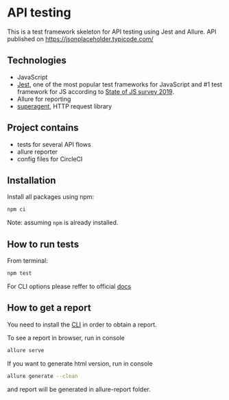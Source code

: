 # API testing
This is a test framework skeleton for API testing using Jest and Allure. 
API published on https://jsonplaceholder.typicode.com/ 

## Technologies 
- JavaScript
- [Jest](https://jestjs.io/docs/en/getting-started), one of the most popular test frameworks for JavaScript and #1 test framework for JS according to [State of JS survey 2019](https://2019.stateofjs.com/testing/).
- Allure for reporting
- [superagent](https://github.com/visionmedia/superagent), HTTP request library  

## Project contains
- tests for several API flows
- allure reporter
- config files for CircleCI

## Installation 
Install all packages using npm:
```bash
npm ci
```
Note: assuming `npm` is already installed.

## How to run tests

From terminal:
```bash
npm test
```
For CLI options please reffer to official [docs](https://jestjs.io/docs/en/cli)

## How to get a report
You need to install the [CLI](https://docs.qameta.io/allure/#_commandline) in order to obtain a report.

To see a report in browser, run in console
```bash
allure serve
```
If you want to generate html version, run in console
```bash
allure generate --clean
```
and report will be generated in allure-report folder.